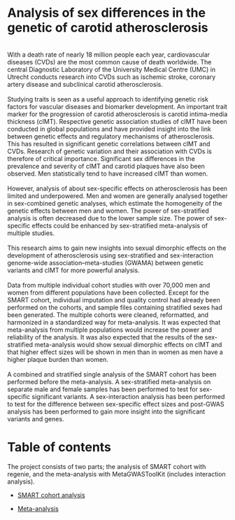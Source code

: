 # Analysis of sex differences in the genetic of carotid atherosclerosis

<br>
With a death rate of nearly 18 million people each year, cardiovascular diseases (CVDs) are the most common cause of death worldwide. The central Diagnostic Laboratory of the University Medical Centre (UMC) in Utrecht conducts research into CVDs such as ischemic stroke, coronary artery disease and subclinical carotid atherosclerosis. </br>

<br>
Studying traits is seen as a useful approach to identifying genetic risk factors for vascular diseases and biomarker development. An important trait marker for the progression of carotid atherosclerosis is carotid intima-media thickness (cIMT). Respective genetic association studies of cIMT have been conducted in global populations and have provided insight into the link between genetic effects and regulatory mechanisms of atherosclerosis.
This has resulted in significant genetic correlations between cIMT and CVDs. Research of genetic variation and their association with CVDs is therefore of critical importance. Significant sex differences in the prevalence and severity of cIMT and carotid plaques have also been observed. Men statistically tend to have increased cIMT than women.  </br>
 
<br>
However, analysis of about sex-specific effects on atherosclerosis has been limited and underpowered. Men and women are generally analysed together in sex-combined genetic analyses, which estimate the homogeneity of the genetic effects between men and women. The power of sex-stratified analysis is often decreased due to the lower sample size. The power of sex-specific effects could be enhanced by sex-stratified meta-analysis of multiple studies. </br>

<br>
This research aims to gain new insights into sexual dimorphic effects on the development of atherosclerosis using sex-stratified and sex-interaction genome-wide association–meta-studies (GWAMA) between genetic variants and cIMT for more powerful analysis. </br>

<br>
Data from multiple individual cohort studies with over 70,000 men and women from different populations have been collected. Except for the SMART cohort, individual imputation and quality control had already been performed on the cohorts, and sample files containing stratified sexes had been generated. The multiple cohorts were cleaned, reformatted, and harmonized in a standardized way for meta-analysis. 
It was expected that meta-analysis from multiple populations would increase the power and reliability of the analysis. It was also expected that the results of the sex-stratified meta-analysis would show sexual dimorphic effects on cIMT and that higher effect sizes will be shown in men than in women as men have a higher plaque burden than women. </br>

<br>
A combined and stratified single analysis of the SMART cohort has been performed before the meta-analysis. A sex-stratified meta-analysis on separate male and female samples has been performed to test for sex-specific significant variants. A sex-interaction analysis has been performed to test for the difference between sex-specific effect sizes and post-GWAS analysis has been performed to gain more insight into the significant variants and genes. </br>



# Table of contents

The project consists of two parts; the analysis of SMART cohort with regenie, and the meta-analysis with MetaGWASToolKit (includes interaction analysis).

- [SMART cohort analysis](https://github.com/xEmz/UMC-GWAS-cIMT/tree/main/SMART-MR%20cohort%20analysis)

- [Meta-analysis](https://github.com/xEmz/UMC-GWAS-cIMT/tree/main/Meta-analysis)
